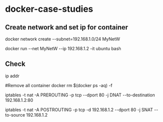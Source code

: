 # docker-case-studies

## Create network and set ip for container

docker network create --subnet=192.168.1.0/24 MyNetW

docker run --net MyNetW --ip 192.168.1.2 -it ubuntu bash

## Check
ip addr 

#Remove all container
docker rm $(docker ps -aq) -f

iptables -t nat -A PREROUTING -p tcp --dport 80 -j DNAT --to-destination 192.168.1.2:80

iptables -t nat -A POSTROUTING -p tcp -d 192.168.1.2 --dport 80 -j SNAT --to-source 192.168.1.2
